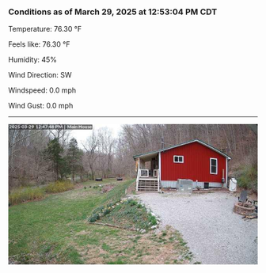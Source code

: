 ### Conditions as of March 29, 2025 at 12:53:04 PM CDT 

Temperature: 76.30 &deg;F

Feels like: 76.30 &deg;F

Humidity: 45%

Wind Direction: SW

Windspeed: 0.0 mph

Wind Gust: 0.0 mph

---

<img src="./images/latest.jpeg"/>

